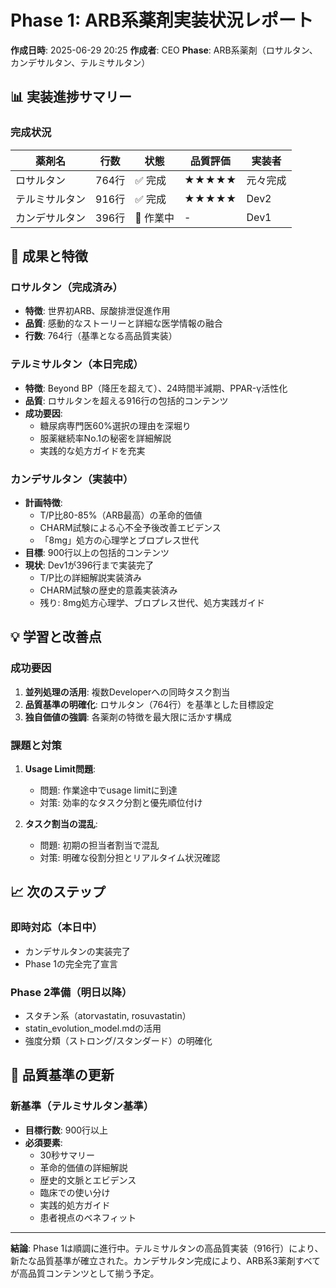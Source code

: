# Phase 1: ARB系薬剤実装状況レポート

**作成日時**: 2025-06-29 20:25
**作成者**: CEO
**Phase**: ARB系薬剤（ロサルタン、カンデサルタン、テルミサルタン）

## 📊 実装進捗サマリー

### 完成状況
| 薬剤名 | 行数 | 状態 | 品質評価 | 実装者 |
|--------|------|------|----------|--------|
| ロサルタン | 764行 | ✅ 完成 | ★★★★★ | 元々完成 |
| テルミサルタン | 916行 | ✅ 完成 | ★★★★★ | Dev2 |
| カンデサルタン | 396行 | 🔄 作業中 | - | Dev1 |

## 🌟 成果と特徴

### ロサルタン（完成済み）
- **特徴**: 世界初ARB、尿酸排泄促進作用
- **品質**: 感動的なストーリーと詳細な医学情報の融合
- **行数**: 764行（基準となる高品質実装）

### テルミサルタン（本日完成）
- **特徴**: Beyond BP（降圧を超えて）、24時間半減期、PPAR-γ活性化
- **品質**: ロサルタンを超える916行の包括的コンテンツ
- **成功要因**: 
  - 糖尿病専門医60%選択の理由を深堀り
  - 服薬継続率No.1の秘密を詳細解説
  - 実践的な処方ガイドを充実

### カンデサルタン（実装中）
- **計画特徴**: 
  - T/P比80-85%（ARB最高）の革命的価値
  - CHARM試験による心不全予後改善エビデンス
  - 「8mg」処方の心理学とブロプレス世代
- **目標**: 900行以上の包括的コンテンツ
- **現状**: Dev1が396行まで実装完了
  - T/P比の詳細解説実装済み
  - CHARM試験の歴史的意義実装済み
  - 残り: 8mg処方心理学、ブロプレス世代、処方実践ガイド

## 💡 学習と改善点

### 成功要因
1. **並列処理の活用**: 複数Developerへの同時タスク割当
2. **品質基準の明確化**: ロサルタン（764行）を基準とした目標設定
3. **独自価値の強調**: 各薬剤の特徴を最大限に活かす構成

### 課題と対策
1. **Usage Limit問題**: 
   - 問題: 作業途中でusage limitに到達
   - 対策: 効率的なタスク分割と優先順位付け

2. **タスク割当の混乱**:
   - 問題: 初期の担当者割当で混乱
   - 対策: 明確な役割分担とリアルタイム状況確認

## 📈 次のステップ

### 即時対応（本日中）
- カンデサルタンの実装完了
- Phase 1の完全完了宣言

### Phase 2準備（明日以降）
- スタチン系（atorvastatin, rosuvastatin）
- statin_evolution_model.mdの活用
- 強度分類（ストロング/スタンダード）の明確化

## 🎯 品質基準の更新

### 新基準（テルミサルタン基準）
- **目標行数**: 900行以上
- **必須要素**:
  - 30秒サマリー
  - 革命的価値の詳細解説
  - 歴史的文脈とエビデンス
  - 臨床での使い分け
  - 実践的処方ガイド
  - 患者視点のベネフィット

---

**結論**: Phase 1は順調に進行中。テルミサルタンの高品質実装（916行）により、新たな品質基準が確立された。カンデサルタン完成により、ARB系3薬剤すべてが高品質コンテンツとして揃う予定。